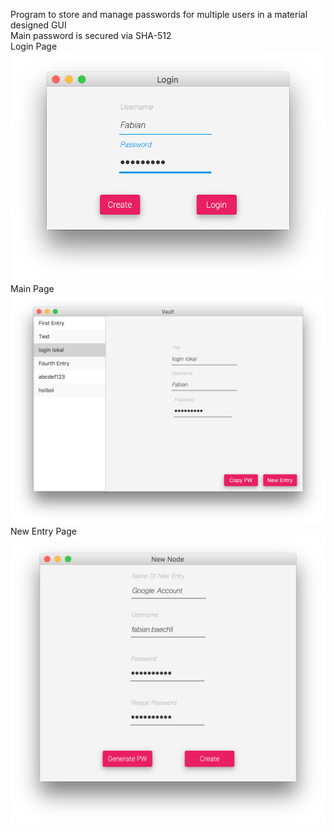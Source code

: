 Program to store and manage passwords for multiple users in a material designed GUI <br />
Main password is secured via SHA-512 <br />
Login Page
![Alt text](/Docu/login_page.png?raw=true "Login Page")
Main Page
![Alt text](/Docu/main_page.png?raw=true "Main Page")
New Entry Page
![Alt text](/Docu/new_entry.png?raw=true "New Entry Page")
